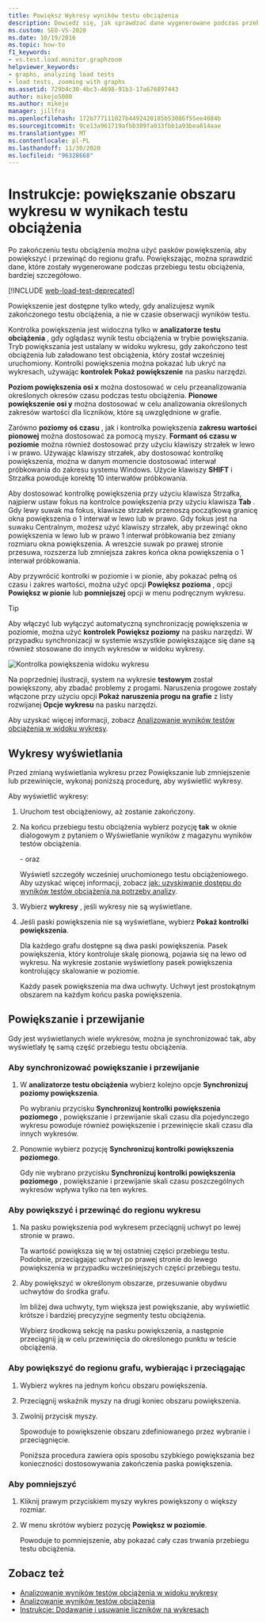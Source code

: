 ```yaml
---
title: Powiększ Wykresy wyników testu obciążenia
description: Dowiedz się, jak sprawdzać dane wygenerowane podczas przebiegu testu obciążenia przy użyciu pasków powiększenia do powiększania i przewijania do regionu grafu.
ms.custom: SEO-VS-2020
ms.date: 10/19/2016
ms.topic: how-to
f1_keywords:
- vs.test.load.monitor.graphzoom
helpviewer_keywords:
- graphs, analyzing load tests
- load tests, zooming with graphs
ms.assetid: 729b4c30-4bc3-4698-91b3-17a676897443
author: mikejo5000
ms.author: mikejo
manager: jillfra
ms.openlocfilehash: 172b777111027b4492420185b53086f55ee4084b
ms.sourcegitcommit: 9ce13a961719afbb389fa033fbb1a93bea814aae
ms.translationtype: MT
ms.contentlocale: pl-PL
ms.lasthandoff: 11/30/2020
ms.locfileid: "96328668"
---
```

# <a name="how-to-zoom-in-on-a-region-of-the-graph-in-load-test-results"></a>Instrukcje: powiększanie obszaru wykresu w wynikach testu obciążenia

Po zakończeniu testu obciążenia można użyć pasków powiększenia, aby powiększyć i przewinąć do regionu grafu. Powiększając, można sprawdzić dane, które zostały wygenerowane podczas przebiegu testu obciążenia, bardziej szczegółowo.

[!INCLUDE [web-load-test-deprecated](includes/web-load-test-deprecated.md)]

Powiększenie jest dostępne tylko wtedy, gdy analizujesz wynik zakończonego testu obciążenia, a nie w czasie obserwacji wyników testu.

Kontrolka powiększenia jest widoczna tylko w **analizatorze testu obciążenia** , gdy oglądasz wynik testu obciążenia w trybie powiększania. Tryb powiększania jest ustalany w widoku wykresu, gdy zakończono test obciążenia lub załadowano test obciążenia, który został wcześniej uruchomiony. Kontrolki powiększenia można pokazać lub ukryć na wykresach, używając **kontrolek Pokaż powiększenie** na pasku narzędzi.

**Poziom powiększenia osi x** można dostosować w celu przeanalizowania określonych okresów czasu podczas testu obciążenia. **Pionowe powiększenie osi y** można dostosować w celu analizowania określonych zakresów wartości dla liczników, które są uwzględnione w grafie.

Zarówno **poziomy oś czasu** , jak i kontrolka powiększenia **zakresu wartości pionowej** można dostosować za pomocą myszy. **Formant oś czasu w poziomie** można również dostosować przy użyciu klawiszy strzałek w lewo i w prawo. Używając klawiszy strzałek, aby dostosować kontrolkę powiększenia, można w danym momencie dostosować interwał próbkowania do zakresu systemu Windows. Użycie klawiszy **SHIFT** i Strzałka powoduje korektę 10 interwałów próbkowania.

Aby dostosować kontrolkę powiększenia przy użyciu klawisza Strzałka, najpierw ustaw fokus na kontrolce powiększenia przy użyciu klawisza **Tab** . Gdy lewy suwak ma fokus, klawisze strzałek przenoszą początkową granicę okna powiększenia o 1 interwał w lewo lub w prawo. Gdy fokus jest na suwaku Centralnym, możesz użyć klawiszy strzałek, aby przewinąć okno powiększenia w lewo lub w prawo 1 interwał próbkowania bez zmiany rozmiaru okna powiększenia. A wreszcie suwak po prawej stronie przesuwa, rozszerza lub zmniejsza zakres końca okna powiększenia o 1 interwał próbkowania.

Aby przywrócić kontrolki w poziomie i w pionie, aby pokazać pełną oś czasu i zakres wartości, można użyć opcji **Powiększ pozioma** , opcji **Powiększ w pionie** lub **pomniejszej** opcji w menu podręcznym wykresu.

> [!TIP]
> Aby włączyć lub wyłączyć automatyczną synchronizację powiększenia w poziomie, można użyć **kontrolek Powiększ poziomy** na pasku narzędzi. W przypadku synchronizacji w systemie wszystkie powiększające się dane są również stosowane do innych wykresów w widoku wykresy.

![Kontrolka powiększenia widoku wykresu](../test/media/ltest_zoomcontrol.png)

Na poprzedniej ilustracji, system na wykresie **testowym** został powiększony, aby zbadać problemy z progami. Naruszenia progowe zostały włączone przy użyciu opcji **Pokaż naruszenia progu na grafie** z listy rozwijanej **Opcje wykresu** na pasku narzędzi.

Aby uzyskać więcej informacji, zobacz [Analizowanie wyników testów obciążenia w widoku wykresy](../test/analyze-load-test-results-in-the-graphs-view.md).

## <a name="display-graphs"></a>Wykresy wyświetlania

Przed zmianą wyświetlania wykresu przez Powiększanie lub zmniejszenie lub przewinięcie, wykonaj poniższą procedurę, aby wyświetlić wykresy.

Aby wyświetlić wykresy:

1. Uruchom test obciążeniowy, aż zostanie zakończony.

2. Na końcu przebiegu testu obciążenia wybierz pozycję **tak** w oknie dialogowym z pytaniem o Wyświetlanie wyników z magazynu wyników testów obciążenia.

     \- oraz

     Wyświetl szczegóły wcześniej uruchomionego testu obciążeniowego. Aby uzyskać więcej informacji, zobacz [jak: uzyskiwanie dostępu do wyników testów obciążenia na potrzeby analizy](../test/how-to-access-load-test-results-for-analysis.md).

3. Wybierz **wykresy** , jeśli wykresy nie są wyświetlane.

4. Jeśli paski powiększenia nie są wyświetlane, wybierz **Pokaż kontrolki powiększenia**.

     Dla każdego grafu dostępne są dwa paski powiększenia. Pasek powiększenia, który kontroluje skalę pionową, pojawia się na lewo od wykresu. Na wykresie zostanie wyświetlony pasek powiększenia kontrolujący skalowanie w poziomie.

     Każdy pasek powiększenia ma dwa uchwyty. Uchwyt jest prostokątnym obszarem na każdym końcu paska powiększenia.

## <a name="zoom-and-scroll"></a>Powiększanie i przewijanie

Gdy jest wyświetlanych wiele wykresów, można je synchronizować tak, aby wyświetlały tę samą część przebiegu testu obciążenia.

### <a name="to-synchronize-zooming-and-scrolling"></a>Aby synchronizować powiększanie i przewijanie

1. W **analizatorze testu obciążenia** wybierz kolejno opcje **Synchronizuj poziomy powiększenia**.

     Po wybraniu przycisku **Synchronizuj kontrolki powiększenia poziomego** , powiększanie i przewijanie skali czasu dla pojedynczego wykresu powoduje również powiększenie i przewinięcie skali czasu dla innych wykresów.

2. Ponownie wybierz pozycję **Synchronizuj kontrolki powiększenia poziomego**.

     Gdy nie wybrano przycisku **Synchronizuj kontrolki powiększenia poziomego** , powiększanie i przewijanie skali czasu poszczególnych wykresów wpływa tylko na ten wykres.

### <a name="to-zoom-and-scroll-to-a-region-of-the-graph"></a>Aby powiększyć i przewinąć do regionu wykresu

1. Na pasku powiększenia pod wykresem przeciągnij uchwyt po lewej stronie w prawo.

     Ta wartość powiększa się w tej ostatniej części przebiegu testu. Podobnie, przeciągając uchwyt po prawej stronie do lewego powiększenia w przypadku wcześniejszych części przebiegu testu.

2. Aby powiększyć w określonym obszarze, przesuwanie obydwu uchwytów do środka grafu.

     Im bliżej dwa uchwyty, tym większa jest powiększanie, aby wyświetlić krótsze i bardziej precyzyjne segmenty testu obciążenia.

     Wybierz środkową sekcję na pasku powiększenia, a następnie przeciągnij ją w celu przewinięcia do określonego punktu w teście obciążenia.

### <a name="to-zoom-to-a-region-of-the-graph-by-choosing-and-dragging"></a>Aby powiększyć do regionu grafu, wybierając i przeciągając

1. Wybierz wykres na jednym końcu obszaru powiększenia.

2. Przeciągnij wskaźnik myszy na drugi koniec obszaru powiększenia.

3. Zwolnij przycisk myszy.

    Spowoduje to powiększenie obszaru zdefiniowanego przez wybranie i przeciągnięcie.

   Poniższa procedura zawiera opis sposobu szybkiego powiększania bez konieczności dostosowywania zakończenia paska powiększenia.

### <a name="to-zoom-out"></a>Aby pomniejszyć

1. Kliknij prawym przyciskiem myszy wykres powiększony o większy rozmiar.

2. W menu skrótów wybierz pozycję **Powiększ w poziomie**.

     Powoduje to pomniejszenie, aby pokazać cały czas trwania przebiegu testu obciążenia.

## <a name="see-also"></a>Zobacz też

- [Analizowanie wyników testów obciążenia w widoku wykresy](../test/analyze-load-test-results-in-the-graphs-view.md)
- [Analizowanie wyników testów obciążenia](../test/analyze-load-test-results-using-the-load-test-analyzer.md)
- [Instrukcje: Dodawanie i usuwanie liczników na wykresach](../test/how-to-add-and-delete-counters-on-graphs-in-load-test-results.md)
